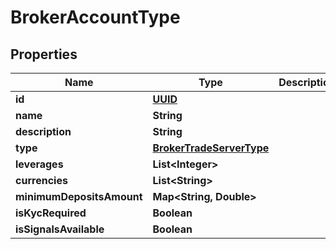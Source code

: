 # BrokerAccountType

## Properties
Name | Type | Description | Notes
------------ | ------------- | ------------- | -------------
**id** | [**UUID**](UUID.md) |  |  [optional]
**name** | **String** |  |  [optional]
**description** | **String** |  |  [optional]
**type** | [**BrokerTradeServerType**](BrokerTradeServerType.md) |  |  [optional]
**leverages** | **List&lt;Integer&gt;** |  |  [optional]
**currencies** | **List&lt;String&gt;** |  |  [optional]
**minimumDepositsAmount** | **Map&lt;String, Double&gt;** |  |  [optional]
**isKycRequired** | **Boolean** |  |  [optional]
**isSignalsAvailable** | **Boolean** |  |  [optional]
